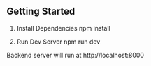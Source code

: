 ## Getting Started

1. Install Dependencies
    npm install

2. Run Dev Server
    npm run dev

Backend server will run at http://localhost:8000
